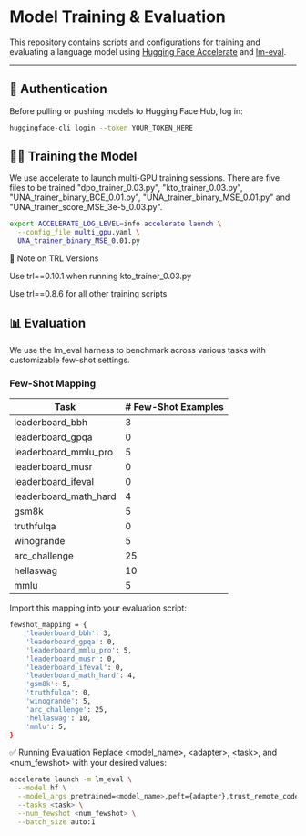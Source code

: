 # Model Training & Evaluation

This repository contains scripts and configurations for training and evaluating a language model using [Hugging Face Accelerate](https://github.com/huggingface/accelerate) and [lm-eval](https://github.com/EleutherAI/lm-evaluation-harness).

---

## 🔐 Authentication

Before pulling or pushing models to Hugging Face Hub, log in:

```bash
huggingface-cli login --token YOUR_TOKEN_HERE
```

## 🏋️‍♂️ Training the Model
We use accelerate to launch multi-GPU training sessions. There are five files to be trained "dpo_trainer_0.03.py", "kto_trainer_0.03.py", "UNA_trainer_binary_BCE_0.01.py", "UNA_trainer_binary_MSE_0.01.py" and "UNA_trainer_score_MSE_3e-5_0.03.py".

```bash
export ACCELERATE_LOG_LEVEL=info accelerate launch \
  --config_file multi_gpu.yaml \
  UNA_trainer_binary_MSE_0.01.py
```


📝 Note on TRL Versions

Use trl==0.10.1 when running kto_trainer_0.03.py

Use trl==0.8.6 for all other training scripts

## 📊 Evaluation
We use the lm_eval harness to benchmark across various tasks with customizable few-shot settings.

### Few-Shot Mapping

| Task                 | # Few-Shot Examples |
|----------------------|---------------------|
| leaderboard_bbh      | 3                   |
| leaderboard_gpqa     | 0                   |
| leaderboard_mmlu_pro | 5                   |
| leaderboard_musr     | 0                   |
| leaderboard_ifeval   | 0                   |
| leaderboard_math_hard| 4                   |
| gsm8k                | 5                   |
| truthfulqa           | 0                   |
| winogrande           | 5                   |
| arc_challenge        | 25                  |
| hellaswag            | 10                  |
| mmlu                 | 5                   |

Import this mapping into your evaluation script:

```bash
fewshot_mapping = {
    'leaderboard_bbh': 3,
    'leaderboard_gpqa': 0,
    'leaderboard_mmlu_pro': 5,
    'leaderboard_musr': 0,
    'leaderboard_ifeval': 0,
    'leaderboard_math_hard': 4,
    'gsm8k': 5,
    'truthfulqa': 0,
    'winogrande': 5,
    'arc_challenge': 25,
    'hellaswag': 10,
    'mmlu': 5,
}
```

✅ Running Evaluation
Replace \<model_name\>, \<adapter\>, \<task\>, and \<num_fewshot\> with your desired values:

```bash
accelerate launch -m lm_eval \
  --model hf \
  --model_args pretrained=<model_name>,peft={adapter},trust_remote_code=True,dtype=bfloat16 \
  --tasks <task> \
  --num_fewshot <num_fewshot> \
  --batch_size auto:1
```
